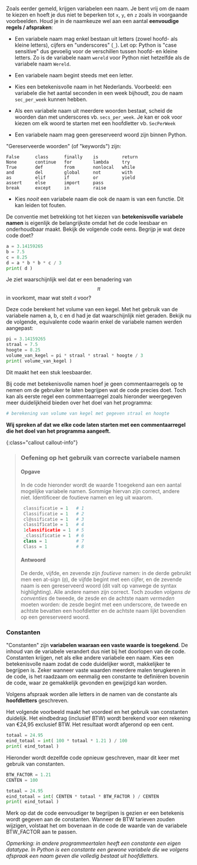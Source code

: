 Zoals eerder gemeld, krijgen variabelen een naam. Je bent vrij om de naam
te kiezen en hoeft je dus niet te beperken tot `x`, `y`, en `z` zoals in voorgaande
voorbeelden. Houd je in de naamkeuze wel aan een aantal **eenvoudige regels / afspraken**:

-   Een variabele naam mag enkel bestaan uit letters (zowel hoofd- als kleine letters), cijfers en "underscores" (`_`).
    Let op: Python is "case sensitive" dus gevoelig voor de verschillen tussen hoofd- en kleine letters. Zo is de variabele naam `wereld` voor Python niet hetzelfde als de variabele naam `Wereld`.

-   Een variabele naam begint steeds met een letter. 

-   Kies een betekenisvolle naam in het Nederlands. Voorbeeld: een
    variabele die het aantal seconden in een week bijhoudt, zou de naam
    `sec_per_week` kunnen hebben.
   
-   Als een variabele naam uit meerdere woorden bestaat,
    scheid de woorden dan met underscores vb. `secs_per_week`.
    Je kan er ook voor kiezen om elk woord te starten met een hoofdletter vb. `SecPerWeek`

-   Een variabele naam mag geen gereserveerd woord zijn binnen Python. 

"Gereserveerde woorden" (of "keywords") zijn:

    False      class      finally    is         return
    None       continue   for        lambda     try
    True       def        from       nonlocal   while
    and        del        global     not        with
    as         elif       if         or         yield
    assert     else       import     pass
    break      except     in         raise


-   Kies *nooit* een variabele naam die ook de naam is van een functie. Dit kan leiden tot fouten.

De conventie met betrekking tot het kiezen van **betekenisvolle variabele namen** is eigenlijk de belangrijkste omdat het de code leesbaar en
onderhoudbaar maakt. Bekijk de volgende code eens. Begrijp je wat deze code doet?

```python
a = 3.14159265
b = 7.5
c = 8.25
d = a * b * b * c / 3
print( d )
```

Je ziet waarschijnlijk wel dat er een
benadering van $$\pi$$ in voorkomt, maar wat stelt `d` voor?

Deze code berekent het volume van een kegel. Met het gebruik van de
variabele namen a, b, c en d had je dat waarschijnlijk
niet geraden. Bekijk nu de volgende, equivalente code waarin enkel de
variabele namen werden aangepast:

```python
pi = 3.14159265
straal = 7.5
hoogte = 8.25
volume_van_kegel = pi * straal * straal * hoogte / 3
print( volume_van_kegel )
```

Dit maakt het een stuk leesbaarder.

Bij code met betekenisvolle namen hoef je geen commentaarregels op te nemen om de gebruiker te
laten begrijpen wat de code precies doet. Toch kan als eerste regel een commentaarregel zoals hieronder weergegeven meer duidelijkheid bieden over het doel van het programma:  

```python
# berekening van volume van kegel met gegeven straal en hoogte
```
**Wij spreken af dat we elke code laten starten met een commentaarregel die het doel van het programma aangeeft.**

{:class="callout callout-info"}
> ### Oefening op het gebruik van correcte variabele namen
>  
> #### Opgave
> In de code hieronder wordt de waarde 1 toegekend aan een aantal mogelijke variabele namen. Sommige hiervan zijn correct, andere niet. Identificeer de foutieve namen en leg uit waarom.
> ```python
>  classificatie = 1   # 1
>  Classificatie = 1   # 2
>  cl@ssificatie = 1   # 3
>  class1f1cat1e = 1   # 4
>  1classificatie = 1  # 5
>  _classificatie = 1  # 6
>  class = 1           # 7
>  Class = 1           # 8
>  ```
>  
> #### Antwoord
> De derde, vijfde, en zevende zijn *foutieve* namen: in de derde gebruikt men een at-sign (`@`), de vijfde begint met een cijfer, en de zevende naam is een gereserveerd woord (dit valt op vanwege de syntax highlighting). 
> Alle andere namen zijn correct. Toch zouden *volgens de conventies* de tweede, de zesde en de achtste naam *vermeden* moeten worden: de zesde begint met een underscore, de tweede en achtste bevatten een hoofdletter en de achtste naam lijkt bovendien op een gereserveerd woord.

### Constanten

"Constanten" zijn **variabelen waaraan een vaste waarde is toegekend**. De inhoud van de variabele verandert dus niet bij het doorlopen van de code. 
Constanten krijgen, net als elke andere variabele een naam.  Kies een betekenisvolle naam zodat de code duidelijker wordt, makkelijker te begrijpen is. Zeker wanneer vaste waarden meerdere malen terugkeren in de code, is het raadzaam om eenmalig een constante te definiëren bovenin de code, waar ze gemakkelijk gevonden en gewijzigd kan worden.

Volgens afspraak worden alle letters in de namen van de constante als **hoofdletters** geschreven. 

Het volgende voorbeeld maakt het voordeel en het gebruik van constanten duidelijk. Het eindbedrag (inclusief BTW) wordt berekend voor een rekening van €24,95 exclusief BTW. Het resultaat wordt afgerond op een cent.

```python
totaal = 24.95
eind_totaal = int( 100 * totaal * 1.21 ) / 100
print( eind_totaal )
```

Hieronder wordt dezelfde code opnieuw geschreven, maar dit keer met gebruik van constanten.

```python
BTW_FACTOR = 1.21
CENTEN = 100

totaal = 24.95
eind_totaal = int( CENTEN * totaal * BTW_FACTOR ) / CENTEN
print( eind_totaal )
```
Merk op dat de code eenvoudiger te begrijpen is gezien er een betekenis wordt gegeven aan de constanten. Wanneer de BTW tarieven zouden wijzigen, volstaat het om bovenaan in de code de waarde van de variabele BTW_FACTOR aan te passen.

*Opmerking: in andere programmeertalen heeft een constante een eigen datatype.*
*In Python is een constante een gewone variabele die we volgens afspraak een naam geven die volledig bestaat uit hoofdletters.* 